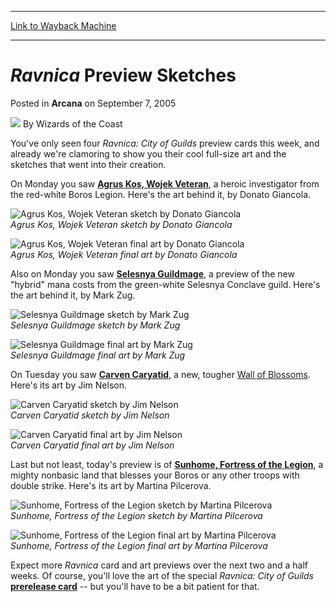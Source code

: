
---
[Link to Wayback Machine](https://web.archive.org/web/20211026131508/https://magic.wizards.com/en/articles/archive/arcana/ravnica-preview-sketches-2005-09-07)

[_metadata_:author]:- "Wizards of the Coast"
[_metadata_:description]:- "You've only seen four Ravnica: City of Guilds preview cards this week, and already we're clamoring to show you their cool full-size art and the sketches that went into their creation.On Monday you saw Agrus Kos, Wojek Veteran, a heroic investigator from the red-white Boros Legion. Here's the art behind it, by Donato Giancola.Agrus Kos, Wojek Veteran sketch by Donato"
[_metadata_:generator]:- "Drupal 7 (http://drupal.org)"
[_metadata_:node]:- "609106"
[_metadata_:publish_date]:- "2005-09-07"
[_metadata_:source]:- "div-main-content"
[_metadata_:title]:- "Ravnica Preview Sketches"
[_metadata_:wayback_capture_timestamp]:- "2021-10-26 13:15:08"
[_metadata_:wayback_raw_url]:- "https://web.archive.org/web/20211026131508id_/https://magic.wizards.com/en/articles/archive/arcana/ravnica-preview-sketches-2005-09-07"
[_metadata_:wayback_url]:- "https://magic.wizards.com/en/articles/archive/arcana/ravnica-preview-sketches-2005-09-07"
---


*Ravnica* Preview Sketches
==========================



 Posted in **Arcana**
 on September 7, 2005 






![](https://media.magic.wizards.com/styles/auth_small/public/images/person/wizards_author.jpg)
By Wizards of the Coast











You've only seen four *Ravnica: City of Guilds* preview cards this week, and already we're clamoring to show you their cool full-size art and the sketches that went into their creation.

On Monday you saw **[Agrus Kos, Wojek Veteran](http://archive.wizards.com/Magic/Magazine/Article.aspx?x=mtgcom/feature/283)**, a heroic investigator from the red-white Boros Legion. Here's the art behind it, by Donato Giancola.

![Agrus Kos, Wojek Veteran sketch by Donato Giancola](https://media.magic.wizards.com/image_legacy_migration/magic/images/mtgcom/arcana300/900_789384737.jpg)  
*Agrus Kos, Wojek Veteran sketch by Donato Giancola*

![Agrus Kos, Wojek Veteran final art by Donato Giancola](https://media.magic.wizards.com/image_legacy_migration/magic/images/mtgcom/arcana300/900_915017090.jpg)  
*Agrus Kos, Wojek Veteran final art by Donato Giancola*

Also on Monday you saw **[Selesnya Guildmage](http://archive.wizards.com/Magic/Magazine/Article.aspx?x=mtgcom/daily/mr192)**, a preview of the new "hybrid" mana costs from the green-white Selesnya Conclave guild. Here's the art behind it, by Mark Zug.

![Selesnya Guildmage sketch by Mark Zug](https://media.magic.wizards.com/image_legacy_migration/magic/images/mtgcom/arcana300/900_200633227.jpg)  
*Selesnya Guildmage sketch by Mark Zug*

![Selesnya Guildmage final art by Mark Zug](https://media.magic.wizards.com/image_legacy_migration/magic/images/mtgcom/arcana300/900_195787970.jpg)  
*Selesnya Guildmage final art by Mark Zug*

On Tuesday you saw **[Carven Caryatid](http://archive.wizards.com/Magic/Magazine/Article.aspx?x=mtgcom/daily/aa192)**, a new, tougher [Wall of Blossoms](https://gatherer.wizards.com/Pages/Card/Details.aspx?name=Wall+of+Blossoms). Here's its art by Jim Nelson.

![Carven Caryatid sketch by Jim Nelson](https://media.magic.wizards.com/image_legacy_migration/magic/images/mtgcom/arcana300/900_428736094.jpg)  
*Carven Caryatid sketch by Jim Nelson*

![Carven Caryatid final art by Jim Nelson](https://media.magic.wizards.com/image_legacy_migration/magic/images/mtgcom/arcana300/900_179752584.jpg)  
*Carven Caryatid final art by Jim Nelson*

Last but not least, today's preview is of **[Sunhome, Fortress of the Legion](http://archive.wizards.com/Magic/Magazine/Article.aspx?x=mtgcom/daily/zm9)**, a mighty nonbasic land that blesses your Boros or any other troops with double strike. Here's its art by Martina Pilcerova.

![Sunhome, Fortress of the Legion sketch by Martina Pilcerova](https://media.magic.wizards.com/image_legacy_migration/magic/images/mtgcom/arcana300/900_697483496.jpg)  
*Sunhome, Fortress of the Legion sketch by Martina Pilcerova*

![Sunhome, Fortress of the Legion final art by Martina Pilcerova](https://media.magic.wizards.com/image_legacy_migration/magic/images/mtgcom/arcana300/900_531703076.jpg)  
*Sunhome, Fortress of the Legion final art by Martina Pilcerova*

Expect more *Ravnica* card and art previews over the next two and a half weeks. Of course, you'll love the art of the special *Ravnica: City of Guilds* 
**[prerelease card](http://archive.wizards.com/Magic/Magazine/Article.aspx?x=events/magic/prereleases)** -- but you'll have to be a bit patient for that. 







